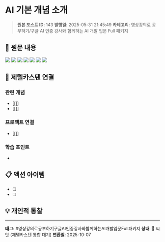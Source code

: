 # AI 기본 개념 소개

> **원본 포스트 ID**: 143
> **발행일**: 2025-05-31 21:45:49
> **카테고리**: 영상강의로 공부하기/구글 AI 인증 강사와 함께하는 AI 개발 입문 Full 패키지

## 📝 원문 내용

![](./img/143_img.png) ![](./img/143_img_1.png) ![](./img/143_img_2.png) ![](./img/143_img_3.png) ![](./img/143_img_4.png) ![](./img/143_img_5.png) ![](./img/143_img_6.png)


## 🔗 제텔카스텐 연결

### 관련 개념
- [[]]
- [[]]

### 프로젝트 연결
- [[]]

### 학습 포인트
-

## 📋 액션 아이템
- [ ]
- [ ]

## 💡 개인적 통찰



---

**태그**: #영상강의로공부하기구글AI인증강사와함께하는AI개발입문Full패키지
**상태**: 🌱 씨앗 (제텔카스텐 통합 대기)
**변환일**: 2025-10-07
